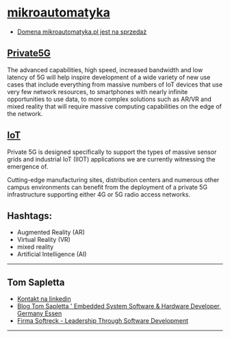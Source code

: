 # [mikroautomatyka](https://mikroautomatyka.pl)

+ [Domena mikroautomatyka.pl jest na sprzedaż](https://premium.pl/mikroautomatyka.pl)

## [Private5G](https://private5g.pl)
The advanced capabilities, high speed, increased bandwidth and low latency of 5G will help inspire development of a wide variety of new use cases that include everything from massive numbers of IoT devices that use very few network resources, to smartphones with nearly infinite opportunities to use data, to more complex solutions such as AR/VR and mixed reality that will require massive computing capabilities on the edge of the network. 


## [IoT](https://mikroautomatyka.pl)
Private 5G is designed specifically to support the types of massive sensor grids and industrial IoT (IIOT) applications we are currently witnessing the emergence of. 

Cutting-edge manufacturing sites, distribution centers and numerous other campus environments can benefit from the deployment of a private 5G infrastructure supporting either 4G or 5G radio access networks.


## Hashtags:
+ Augmented Reality (AR)
+ Virtual Reality (VR)
+ mixed reality
+ Artificial Intelligence (AI)



---

## Tom Sapletta
+ [Kontakt na linkedin](https://www.linkedin.com/in/tom-sapletta-com/)
+ [Blog Tom Sapletta ' Embedded System Software & Hardware Developer, Germany Essen](https://tom.sapletta.pl/)
+ [Firma Softreck - Leadership Through Software Development](https://softreck.pl/)

---
